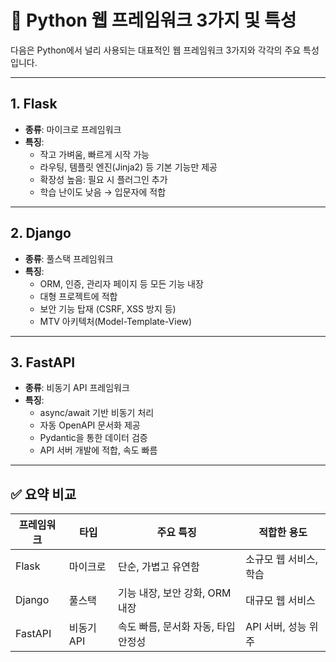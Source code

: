 # 🐍 Python 웹 프레임워크 3가지 및 특성

다음은 Python에서 널리 사용되는 대표적인 웹 프레임워크 3가지와 각각의 주요 특성입니다.

---

## 1. **Flask**

- **종류**: 마이크로 프레임워크  
- **특징**:
  - 작고 가벼움, 빠르게 시작 가능
  - 라우팅, 템플릿 엔진(Jinja2) 등 기본 기능만 제공
  - 확장성 높음: 필요 시 플러그인 추가
  - 학습 난이도 낮음 → 입문자에 적합

---

## 2. **Django**

- **종류**: 풀스택 프레임워크  
- **특징**:
  - ORM, 인증, 관리자 페이지 등 모든 기능 내장
  - 대형 프로젝트에 적합
  - 보안 기능 탑재 (CSRF, XSS 방지 등)
  - MTV 아키텍처(Model-Template-View)

---

## 3. **FastAPI**

- **종류**: 비동기 API 프레임워크  
- **특징**:
  - async/await 기반 비동기 처리
  - 자동 OpenAPI 문서화 제공
  - Pydantic을 통한 데이터 검증
  - API 서버 개발에 적합, 속도 빠름

---

## ✅ 요약 비교

| 프레임워크 | 타입       | 주요 특징                          | 적합한 용도            |
|------------|------------|------------------------------------|-------------------------|
| Flask      | 마이크로   | 단순, 가볍고 유연함                | 소규모 웹 서비스, 학습 |
| Django     | 풀스택     | 기능 내장, 보안 강화, ORM 내장     | 대규모 웹 서비스       |
| FastAPI    | 비동기 API | 속도 빠름, 문서화 자동, 타입 안정성 | API 서버, 성능 위주     |
